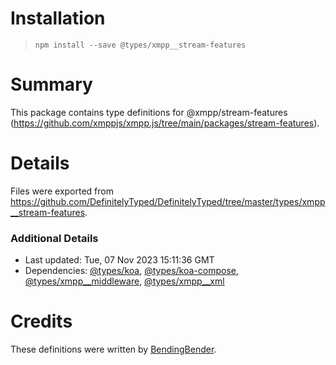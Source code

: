 # Installation
> `npm install --save @types/xmpp__stream-features`

# Summary
This package contains type definitions for @xmpp/stream-features (https://github.com/xmppjs/xmpp.js/tree/main/packages/stream-features).

# Details
Files were exported from https://github.com/DefinitelyTyped/DefinitelyTyped/tree/master/types/xmpp__stream-features.

### Additional Details
 * Last updated: Tue, 07 Nov 2023 15:11:36 GMT
 * Dependencies: [@types/koa](https://npmjs.com/package/@types/koa), [@types/koa-compose](https://npmjs.com/package/@types/koa-compose), [@types/xmpp__middleware](https://npmjs.com/package/@types/xmpp__middleware), [@types/xmpp__xml](https://npmjs.com/package/@types/xmpp__xml)

# Credits
These definitions were written by [BendingBender](https://github.com/BendingBender).
